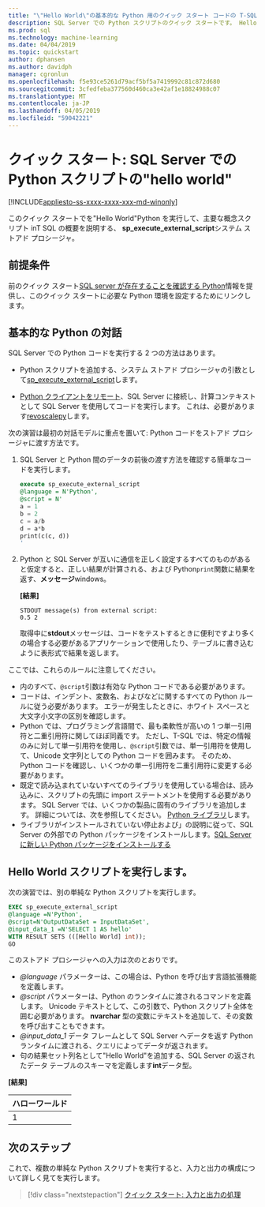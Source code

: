 ```yaml
---
title: "\"Hello World\"の基本的な Python 用のクイック スタート コードの T-SQL と SQL Server Machine Learning での実行"
description: SQL Server での Python スクリプトのクイック スタートです。 Hello world の演習では、sp_execute_external_script のシステム ストアド プロシージャを使用して Python スクリプトを呼び出すことの基礎について説明します。
ms.prod: sql
ms.technology: machine-learning
ms.date: 04/04/2019
ms.topic: quickstart
author: dphansen
ms.author: davidph
manager: cgronlun
ms.openlocfilehash: f5e93ce5261d79acf5bf5a7419992c81c872d680
ms.sourcegitcommit: 3cfedfeba377560d460ca3e42af1e18824988c07
ms.translationtype: MT
ms.contentlocale: ja-JP
ms.lasthandoff: 04/05/2019
ms.locfileid: "59042221"
---
```

# <a name="quickstart-hello-world-python-script-in-sql-server"></a>クイック スタート: SQL Server での Python スクリプトの"hello world" 
[!INCLUDE[appliesto-ss-xxxx-xxxx-xxx-md-winonly](../../includes/appliesto-ss-xxxx-xxxx-xxx-md-winonly.md)]

このクイック スタートでを"Hello World"Python を実行して、主要な概念スクリプト inT SQL の概要を説明する、 **sp_execute_external_script**システム ストアド プロシージャ。 

## <a name="prerequisites"></a>前提条件

前のクイック スタート[SQL server が存在することを確認する Python](quickstart-python-verify.md)情報を提供し、このクイック スタートに必要な Python 環境を設定するためにリンクします。

## <a name="basic-python-interaction"></a>基本的な Python の対話

SQL Server での Python コードを実行する 2 つの方法はあります。

+ Python スクリプトを追加する、システム ストアド プロシージャの引数として[sp_execute_external_script](../../relational-databases/system-stored-procedures/sp-execute-external-script-transact-sql.md)します。

+ [Python クライアントをリモート](../python/setup-python-client-tools-sql.md)、SQL Server に接続し、計算コンテキストとして SQL Server を使用してコードを実行します。 これは、必要があります[revoscalepy](../python/ref-py-revoscalepy.md)します。

次の演習は最初の対話モデルに重点を置いて: Python コードをストアド プロシージャに渡す方法です。

1. SQL Server と Python 間のデータの前後の渡す方法を確認する簡単なコードを実行します。

    ```sql
    execute sp_execute_external_script 
    @language = N'Python', 
    @script = N'
    a = 1
    b = 2
    c = a/b
    d = a*b
    print(c(c, d))
    '
    ```

2. Python と SQL Server が互いに通信を正しく設定するすべてのものがあると仮定すると、正しい結果が計算される、および Python`print`関数に結果を返す、**メッセージ**windows。

    **[結果]**

    ```text
    STDOUT message(s) from external script: 
    0.5 2
    ```

    取得中に**stdout**メッセージは、コードをテストするときに便利ですより多くの場合する必要があるアプリケーションで使用したり、テーブルに書き込むように表形式で結果を返します。

ここでは、これらのルールに注意してください。

+ 内のすべて、`@script`引数は有効な Python コードである必要があります。 
+ コードは、インデント、変数名、およびなどに関するすべての Python ルールに従う必要があります。 エラーが発生したときに、ホワイト スペースと大文字小文字の区別を確認します。
+ Python では、プログラミング言語間で、最も柔軟性が高いの 1 つ単一引用符と二重引用符に関してほぼ同義です。 ただし、T-SQL では、特定の情報のみに対して単一引用符を使用し、`@script`引数では、単一引用符を使用して、Unicode 文字列としての Python コードを囲みます。 そのため、Python コードを確認し、いくつかの単一引用符を二重引用符に変更する必要があります。
+ 既定で読み込まれていないすべてのライブラリを使用している場合は、読み込みに、スクリプトの先頭に import ステートメントを使用する必要があります。 SQL Server では、いくつかの製品に固有のライブラリを追加します。 詳細については、次を参照してください。 [Python ライブラリ](../python/python-libraries-and-data-types.md)します。
+ ライブラリがインストールされていない停止および」の説明に従って、SQL Server の外部での Python パッケージをインストールします。[SQL Server に新しい Python パッケージをインストールする](../python/install-additional-python-packages-on-sql-server.md)

## <a name="run-a-hello-world-script"></a>Hello World スクリプトを実行します。

次の演習では、別の単純な Python スクリプトを実行します。

```sql
EXEC sp_execute_external_script
@language =N'Python',
@script=N'OutputDataSet = InputDataSet',
@input_data_1 =N'SELECT 1 AS hello'
WITH RESULT SETS (([Hello World] int));
GO
```

このストアド プロシージャへの入力は次のとおりです。

+ *@language* パラメーターは、この場合は、Python を呼び出す言語拡張機能を定義します。
+ *@script* パラメーターは、Python のランタイムに渡されるコマンドを定義します。 Unicode テキストとして、この引数で、Python スクリプト全体を囲む必要があります。 **nvarchar** 型の変数にテキストを追加して、その変数を呼び出すこともできます。
+ *@input_data_1* データ フレームとして SQL Server へデータを返す Python ランタイムに渡される、クエリによってデータが返されます。
+ 句の結果セット列名として"Hello World"を追加する、SQL Server の返されたデータ テーブルのスキーマを定義します**int**データ型。

**[結果]**

| ハローワールド |
|-------------|
| 1 |

## <a name="next-steps"></a>次のステップ

これで、複数の単純な Python スクリプトを実行すると、入力と出力の構成について詳しく見てを実行します。

> [!div class="nextstepaction"]
> [クイック スタート: 入力と出力の処理](quickstart-python-inputs-and-outputs.md)

